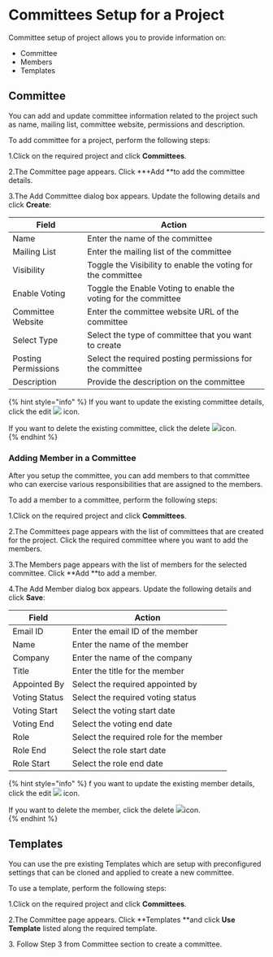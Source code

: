 # Committees Setup for a Project

Committee setup of project allows you to provide information on:

* Committee
* Members
* Templates

## Committee <a href="billing-information" id="billing-information"></a>

You can add and update committee information related to the project such as name, mailing list, committee website, permissions and description.

To add committee for a project, perform the following steps:

1.Click on the required project and click **Committees**.

2.The Committee page appears. Click **+Add **to add the committee details. 

3.The Add Committee dialog box appears. Update the following details and click **Create**:

| **Field**           | **Action**                                                      |
| ------------------- | --------------------------------------------------------------- |
| Name                | Enter the name of the committee                                 |
| Mailing List        | Enter the mailing list of the committee                         |
| Visibility          | Toggle the Visibility to enable the voting for the committee    |
| Enable Voting       | Toggle the Enable Voting to enable the voting for the committee |
| Committee Website   | Enter the committee website URL of the committee                |
| Select Type         | Select the type of committee that you want to create            |
| Posting Permissions | Select the required posting permissions for the committee       |
| Description         | Provide the description on the committee                        |

{% hint style="info" %}
If you want to update the existing committee details, click the  edit ![](broken-reference) icon.  

If you want to delete the existing committee, click the delete ![](broken-reference)icon.  
{% endhint %}

### Adding Member in a Committee

After you setup the committee, you can add members to that committee who can exercise various responsibilities that are assigned to the members.

To add  a member to a committee, perform the following steps:

1.Click on the required project and click **Committees**.

2.The Committees page appears with the list of committees that are created for the project. Click the required committee where you want to add the members. 

3.The Members page appears with the list of members for the selected committee. Click **Add **to add a member.

4.The Add Member dialog box appears. Update the following details and click **Save**:

| **Field**     | **Action**                              |
| ------------- | --------------------------------------- |
| Email  ID     | Enter the email ID of the member        |
| Name          | Enter the name of the member            |
| Company       | Enter the name of the company           |
| Title         | Enter the title for the member          |
| Appointed By  | Select the required appointed by        |
| Voting Status | Select the required voting status       |
| Voting Start  | Select the voting start date            |
| Voting End    | Select the voting end date              |
| Role          | Select the required role for the member |
| Role End      | Select the role start date              |
| Role Start    | Select the role end date                |

{% hint style="info" %}
f you want to update the existing member details, click the  edit ![](broken-reference) icon.  

If you want to delete the member, click the delete ![](broken-reference)icon.  
{% endhint %}

## Templates

You can use the pre existing Templates which are setup with preconfigured settings that can be cloned and applied to create a new committee.

To use a template, perform the following steps:

1.Click on the required project and click **Committees**.

2.The Committee page appears. Click **Templates **and click **Use Template** listed along the required template. 

3\. Follow Step 3 from Committee section to create a committee. 





